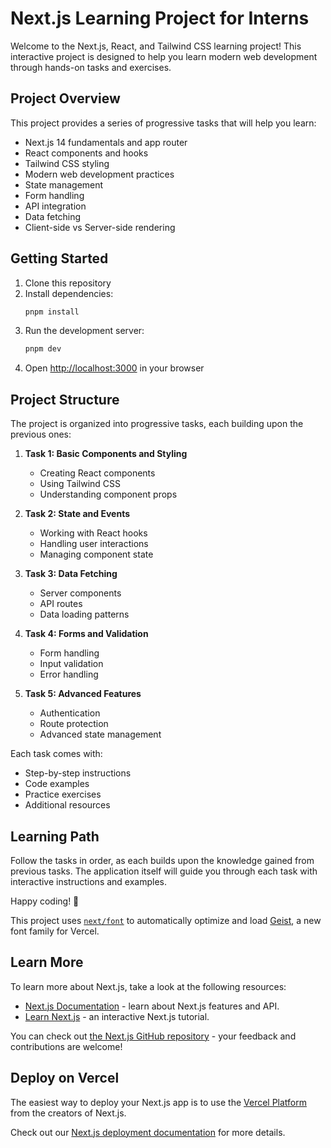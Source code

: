 # Next.js Learning Project for Interns

Welcome to the Next.js, React, and Tailwind CSS learning project! This interactive project is designed to help you learn modern web development through hands-on tasks and exercises.

## Project Overview

This project provides a series of progressive tasks that will help you learn:

- Next.js 14 fundamentals and app router
- React components and hooks
- Tailwind CSS styling
- Modern web development practices
- State management
- Form handling
- API integration
- Data fetching
- Client-side vs Server-side rendering

## Getting Started

1. Clone this repository
2. Install dependencies:
   ```bash
   pnpm install
   ```
3. Run the development server:
   ```bash
   pnpm dev
   ```
4. Open [http://localhost:3000](http://localhost:3000) in your browser

## Project Structure

The project is organized into progressive tasks, each building upon the previous ones:

1. **Task 1: Basic Components and Styling**

   - Creating React components
   - Using Tailwind CSS
   - Understanding component props

2. **Task 2: State and Events**

   - Working with React hooks
   - Handling user interactions
   - Managing component state

3. **Task 3: Data Fetching**

   - Server components
   - API routes
   - Data loading patterns

4. **Task 4: Forms and Validation**

   - Form handling
   - Input validation
   - Error handling

5. **Task 5: Advanced Features**
   - Authentication
   - Route protection
   - Advanced state management

Each task comes with:

- Step-by-step instructions
- Code examples
- Practice exercises
- Additional resources

## Learning Path

Follow the tasks in order, as each builds upon the knowledge gained from previous tasks. The application itself will guide you through each task with interactive instructions and examples.

Happy coding! 🚀

This project uses [`next/font`](https://nextjs.org/docs/app/building-your-application/optimizing/fonts) to automatically optimize and load [Geist](https://vercel.com/font), a new font family for Vercel.

## Learn More

To learn more about Next.js, take a look at the following resources:

- [Next.js Documentation](https://nextjs.org/docs) - learn about Next.js features and API.
- [Learn Next.js](https://nextjs.org/learn) - an interactive Next.js tutorial.

You can check out [the Next.js GitHub repository](https://github.com/vercel/next.js) - your feedback and contributions are welcome!

## Deploy on Vercel

The easiest way to deploy your Next.js app is to use the [Vercel Platform](https://vercel.com/new?utm_medium=default-template&filter=next.js&utm_source=create-next-app&utm_campaign=create-next-app-readme) from the creators of Next.js.

Check out our [Next.js deployment documentation](https://nextjs.org/docs/app/building-your-application/deploying) for more details.
